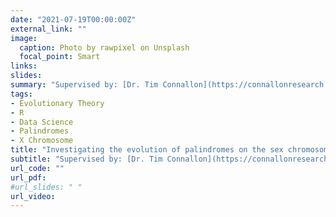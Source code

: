 ```yaml
---
date: "2021-07-19T00:00:00Z"
external_link: ""
image:
  caption: Photo by rawpixel on Unsplash
  focal_point: Smart
links:
slides: 
summary: "Supervised by: [Dr. Tim Connallon](https://connallonresearch.wordpress.com/). A semester long internship investigating the relationship between the location of inversions and sexually anatogistic genes"
tags:
- Evolutionary Theory
- R
- Data Science
- Palindromes
- X Chromosome
title: "Investigating the evolution of palindromes on the sex chromosomes (Semester 1 2021)"
subtitle: "Supervised by: [Dr. Tim Connallon](https://connallonresearch.wordpress.com/)"
url_code: ""
url_pdf: 
#url_slides: " "
url_video: 
---
```

